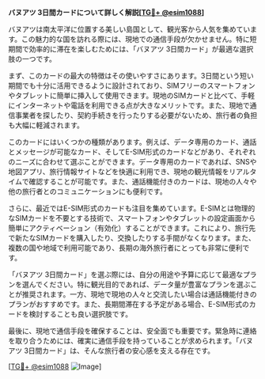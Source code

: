 **バヌアツ 3日間カードについて詳しく解説[[TG💪+ @esim1088](https://t.me/s/esim1088)]**

バヌアツは南太平洋に位置する美しい島国として、観光客から人気を集めています。この魅力的な国を訪れる際には、現地での通信手段が欠かせません。特に短期間で効率的に滞在を楽しむためには、「バヌアツ 3日間カード」が最適な選択肢の一つです。

まず、このカードの最大の特徴はその使いやすさにあります。3日間という短い期間でも十分に活用できるように設計されており、SIMフリーのスマートフォンやタブレットに簡単に挿入して使用できます。現地のSIMカードと比べて、手軽にインターネットや電話を利用できる点が大きなメリットです。また、現地で通信事業者を探したり、契約手続きを行ったりする必要がないため、旅行者の負担も大幅に軽減されます。

このカードにはいくつかの種類があります。例えば、データ専用のカード、通話とメッセージが可能なカード、そしてE-SIM形式のカードなどがあり、それぞれのニーズに合わせて選ぶことができます。データ専用のカードであれば、SNSや地図アプリ、旅行情報サイトなどを快適に利用でき、現地の観光情報をリアルタイムで確認することが可能です。また、通話機能付きのカードは、現地の人々や他の旅行者とのコミュニケーションにも便利です。

さらに、最近ではE-SIM形式のカードも注目を集めています。E-SIMとは物理的なSIMカードを不要とする技術で、スマートフォンやタブレットの設定画面から簡単にアクティベーション（有効化）することができます。これにより、旅行先で新たなSIMカードを購入したり、交換したりする手間がなくなります。また、複数の国や地域で利用可能であり、長期の海外旅行者にとっても非常に便利です。

「バヌアツ 3日間カード」を選ぶ際には、自分の用途や予算に応じて最適なプランを選んでください。特に観光目的であれば、データ量が豊富なプランを選ぶことが推奨されます。一方、現地で現地の人々と交流したい場合は通話機能付きのプランがおすすめです。また、長期間滞在する予定がある場合、E-SIM形式のカードを検討することも良い選択肢です。

最後に、現地で通信手段を確保することは、安全面でも重要です。緊急時に連絡を取り合うためには、確実に通信手段を持っていることが求められます。「バヌアツ 3日間カード」は、そんな旅行者の安心感を支える存在です。

[[TG💪+ @esim1088](https://t.me/s/esim1088) ![Image](https://i.postimg.cc/Y0z9fWf4/image.png)]